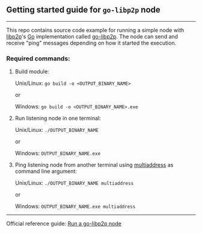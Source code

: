 ## Getting started guide for `go-libp2p` node

---

This repo contains source code example for running a simple node with [libp2p](https://libp2p.io/)'s [Go](https://go.dev/) implementation called [go-libp2p](https://github.com/libp2p/go-libp2p). The node can send and receive "ping" messages depending on how it started the execution.

### Required commands:

1. Build module:

    Unix/Linux: `go build -o <OUTPUT_BINARY_NAME>`

    or

    Windows: `go build -o <OUTPUT_BINARY_NAME>.exe`

2. Run listening node in one terminal:

    Unix/Linux: `./OUTPUT_BINARY_NAME`

    or

    Windows: `OUTPUT_BINARY_NAME.exe`

3. Ping listening node from another terminal using [multiaddress](https://docs.libp2p.io/concepts/fundamentals/addressing/) as command line argument:

    Unix/Linux: `./OUTPUT_BINARY_NAME multiaddress`

    or

    Windows: `OUTPUT_BINARY_NAME.exe multiaddress`

---

Official reference guide: [Run a go-libp2p node](https://docs.libp2p.io/guides/getting-started/go/)
